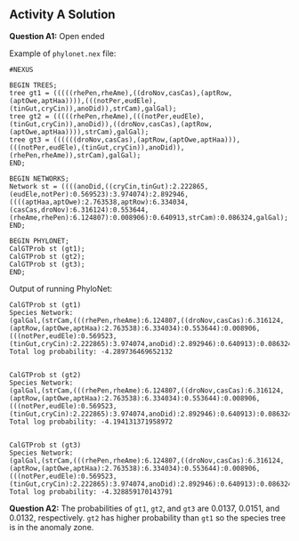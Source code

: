 Activity A Solution
---

**Question A1:** Open ended

Example of `phylonet.nex` file:
```
#NEXUS

BEGIN TREES;
tree gt1 = (((((rhePen,rheAme),((droNov,casCas),(aptRow,(aptOwe,aptHaa)))),(((notPer,eudEle),(tinGut,cryCin)),anoDid)),strCam),galGal);
tree gt2 = (((((rhePen,rheAme),(((notPer,eudEle),(tinGut,cryCin)),anoDid)),((droNov,casCas),(aptRow,(aptOwe,aptHaa)))),strCam),galGal);
tree gt3 = ((((((droNov,casCas),(aptRow,(aptOwe,aptHaa))),(((notPer,eudEle),(tinGut,cryCin)),anoDid)),(rhePen,rheAme)),strCam),galGal);
END;

BEGIN NETWORKS;
Network st = ((((anoDid,((cryCin,tinGut):2.222865,(eudEle,notPer):0.569523):3.974074):2.892946,((((aptHaa,aptOwe):2.763538,aptRow):6.334034,(casCas,droNov):6.316124):0.553644,(rheAme,rhePen):6.124807):0.008906):0.640913,strCam):0.086324,galGal);
END;

BEGIN PHYLONET;
CalGTProb st (gt1);  
CalGTProb st (gt2);
CalGTProb st (gt3);
END;
```

Output of running PhyloNet:
```
CalGTProb st (gt1)
Species Network:
(galGal,(strCam,(((rhePen,rheAme):6.124807,((droNov,casCas):6.316124,(aptRow,(aptOwe,aptHaa):2.763538):6.334034):0.553644):0.008906,(((notPer,eudEle):0.569523,(tinGut,cryCin):2.222865):3.974074,anoDid):2.892946):0.640913):0.086324);
Total log probability: -4.289736469652132


CalGTProb st (gt2)
Species Network:
(galGal,(strCam,(((rhePen,rheAme):6.124807,((droNov,casCas):6.316124,(aptRow,(aptOwe,aptHaa):2.763538):6.334034):0.553644):0.008906,(((notPer,eudEle):0.569523,(tinGut,cryCin):2.222865):3.974074,anoDid):2.892946):0.640913):0.086324);
Total log probability: -4.194131371958972


CalGTProb st (gt3)
Species Network:
(galGal,(strCam,(((rhePen,rheAme):6.124807,((droNov,casCas):6.316124,(aptRow,(aptOwe,aptHaa):2.763538):6.334034):0.553644):0.008906,(((notPer,eudEle):0.569523,(tinGut,cryCin):2.222865):3.974074,anoDid):2.892946):0.640913):0.086324);
Total log probability: -4.328859170143791
```

**Question A2:** The probabilities of `gt1`, `gt2`, and `gt3` are 0.0137, 0.0151, and 0.0132, respectively. `gt2` has higher probability than `gt1` so the species tree is in the anomaly zone.

